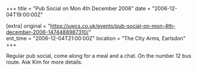 +++
title = "Pub Social on Mon 4th December 2006"
date = "2006-12-04T19:00:00Z"

[extra]
original = "https://uwcs.co.uk/events/pub-social-on-mon-4th-december-2006-1474488987310/"    
ent_time = "2006-12-04T21:00:00Z"
location = "The City Arms, Earlsdon"
+++

Regular pub social, come along for a meal and a chat. On the number 12 bus route. Ask Kim for more details.

